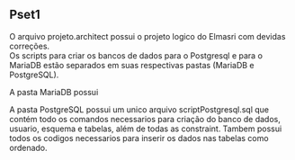 ## Pset1

O arquivo projeto.architect possui o projeto logico do Elmasri com devidas correções.  
Os scripts para criar os bancos de dados para o Postgresql e para o MariaDB estão separados em suas respectivas pastas (MariaDB e PostgreSQL).

A pasta MariaDB possui 

A pasta PostgreSQL possui um unico arquivo scriptPostgresql.sql que contém todo os comandos necessarios para criação do banco de dados, usuario, esquema e tabelas, além de todas as constraint. Tambem possui todos os codigos necessarios para inserir os dados nas tabelas como ordenado.  
